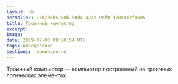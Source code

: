 ```yaml
---
layout: kb
permalink: /kb/06b5208b-50d4-423a-9df0-170e417f4685
title: Троичный компьютер
excerpt:
image:
date: 2009-07-03 09:20:54 UTC
tags: определение
sections: терминология
---
```


Троичный компьютер — компьютер построенный на троичных логических элементах.
